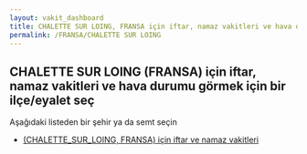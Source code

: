 ```yaml
---
layout: vakit_dashboard
title: CHALETTE SUR LOING, FRANSA için iftar, namaz vakitleri ve hava durumu - ilçe/eyalet seç
permalink: /FRANSA/CHALETTE SUR LOING
---
```


## CHALETTE SUR LOING (FRANSA) için iftar, namaz vakitleri ve hava durumu  görmek için bir ilçe/eyalet seç

Aşağıdaki listeden bir şehir ya da semt seçin

* [ (CHALETTE_SUR_LOING, FRANSA) için iftar ve namaz vakitleri](/FRANSA/CHALETTE_SUR_LOING/)

<script type="text/javascript">
  var GLOBAL_COUNTRY = 'FRANSA';
  var GLOBAL_CITY = 'CHALETTE SUR LOING';
  var GLOBAL_STATE = 'CHALETTE SUR LOING';
</script>
